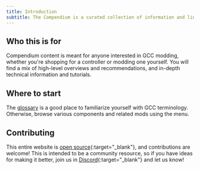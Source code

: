 ```yaml
---
title: Introduction
subtitle: The Compendium is a curated collection of information and links related to GameCube controller (GCC) modding and repair.
---
```


## Who this is for

Compendium content is meant for anyone interested in GCC modding, whether you're shopping for a controller or modding one yourself. You will find a mix of high-level overviews and recommendations, and in-depth technical information and tutorials.

## Where to start

The [glossary](/compendium/glossary) is a good place to familiarize yourself with GCC terminology. Otherwise, browse various components and related mods using the menu.

## Contributing

This entire website is [open source](https://github.com/jmarquis/controllers){:target="\_blank"}, and contributions are welcome! This is intended to be a community resource, so if you have ideas for making it better, join us in [Discord](https://discord.gg/HwtPU7tkCT){:target="\_blank"} and let us know!

